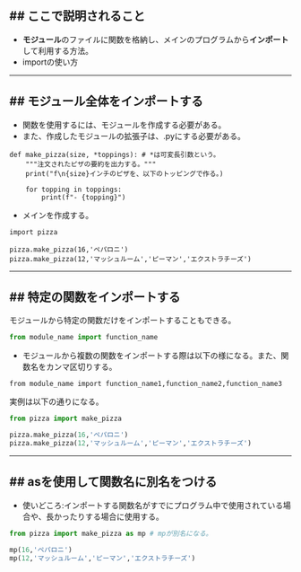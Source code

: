 ## ## ここで説明されること
- **モジュール**のファイルに関数を格納し、メインのプログラムから**インポート**して利用する方法。
- importの使い方

---
## ## モジュール全体をインポートする
- 関数を使用するには、モジュールを作成する必要がある。
- また、作成したモジュールの拡張子は、.pyにする必要がある。
```python(module)
def make_pizza(size, *toppings): # *は可変長引数という。
	"""注文されたピザの要約を出力する。"""
	print("f\n{size}インチのピザを、以下のトッピングで作る。)

	for topping in toppings:
		print(f"- {topping}")
```
- メインを作成する。
```python(main)
import pizza

pizza.make_pizza(16,'ペパロニ')
pizza.make_pizza(12,'マッシュルーム','ピーマン','エクストラチーズ')
```

---
## ## 特定の関数をインポートする
モジュールから特定の関数だけをインポートすることもできる。
```python
from module_name import function_name
```
- モジュールから複数の関数をインポートする際は以下の様になる。また、関数名をカンマ区切りする。
```ptyhon
from module_name import function_name1,function_name2,function_name3
```

実例は以下の通りになる。
```python
from pizza import make_pizza 

pizza.make_pizza(16,'ペパロニ')
pizza.make_pizza(12,'マッシュルーム','ピーマン','エクストラチーズ')
```

---
## ## asを使用して関数名に別名をつける
- 使いどころ:インポートする関数名がすでにプログラム中で使用されている場合や、長かったりする場合に使用する。
```python
from pizza import make_pizza as mp # mpが別名になる。

mp(16,'ペパロニ')
mp(12,'マッシュルーム','ピーマン','エクストラチーズ')
```